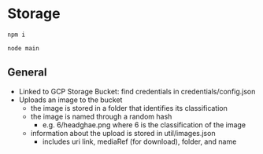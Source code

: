 # Storage

`npm i`

`node main`

## General

- Linked to GCP Storage Bucket: find credentials in credentials/config.json
- Uploads an image to the bucket
  - the image is stored in a folder that identifies its classification
  - the image is named through a random hash
    - e.g. 6/headghae.png where 6 is the classification of the image
  - information about the upload is stored in util/images.json
    - includes uri link, mediaRef (for download), folder, and name
